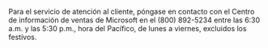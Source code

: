<Token xmlns:xlink="http://www.w3.org/1999/xlink">Para el servicio de atención al cliente, póngase en contacto con el Centro de información de ventas de Microsoft en el (800) 892-5234 entre las 6:30 a.m. y las 5:30 p.m., hora del Pacífico, de lunes a viernes, excluidos los festivos.</Token>

<!--HONumber=Jul16_HO3-->


